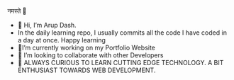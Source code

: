 नमस्ते 🙏
- 👋 Hi, I’m Arup Dash.
- In the daily learning repo, I usually commits all the code I have coded in a day at once. Happy learning
- 🔭I’m currently working on my Portfolio Website
- 👯 I’m looking to collaborate with other Developers
- 👀 ALWAYS CURIOUS TO LEARN CUTTING EDGE TECHNOLOGY. A BIT ENTHUSIAST TOWARDS WEB DEVELOPMENT.
